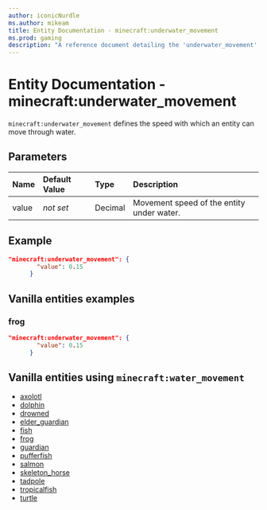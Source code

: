 ```yaml
---
author: iconicNurdle
ms.author: mikeam
title: Entity Documentation - minecraft:underwater_movement
ms.prod: gaming
description: "A reference document detailing the 'underwater_movement' entity component"
---
```


# Entity Documentation - minecraft:underwater_movement

`minecraft:underwater_movement` defines the speed with which an entity can move through water.

## Parameters

|Name |Default Value  |Type  |Description  |
|:-----------|:-----------|:-----------|:-----------|
| value| *not set*| Decimal| Movement speed of the entity under water. |

## Example

```json
"minecraft:underwater_movement": {
        "value": 0.15
      }
```

## Vanilla entities examples

### frog

```json
"minecraft:underwater_movement": {
        "value": 0.15
      }
```

## Vanilla entities using `minecraft:water_movement`

- [axolotl](../../../../Source/VanillaBehaviorPack_Snippets/entities/axolotl.md)
- [dolphin](../../../../Source/VanillaBehaviorPack_Snippets/entities/dolphin.md)
- [drowned](../../../../Source/VanillaBehaviorPack_Snippets/entities/drowned.md)
- [elder_guardian](../../../../Source/VanillaBehaviorPack_Snippets/entities/elder_guardian.md)
- [fish](../../../../Source/VanillaBehaviorPack_Snippets/entities/fish.md)
- [frog](../../../../Source/VanillaBehaviorPack_Snippets/entities/frog.md)
- [guardian](../../../../Source/VanillaBehaviorPack_Snippets/entities/guardian.md)
- [pufferfish](../../../../Source/VanillaBehaviorPack_Snippets/entities/pufferfish.md)
- [salmon](../../../../Source/VanillaBehaviorPack_Snippets/entities/salmon.md)
- [skeleton_horse](../../../../Source/VanillaBehaviorPack_Snippets/entities/skeleton_horse.md)
- [tadpole](../../../../Source/VanillaBehaviorPack_Snippets/entities/tadpole.md)
- [tropicalfish](../../../../Source/VanillaBehaviorPack_Snippets/entities/tropicalfish.md)
- [turtle](../../../../Source/VanillaBehaviorPack_Snippets/entities/turtle.md)
